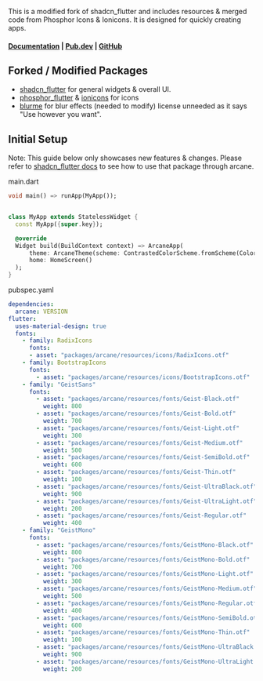 This is a modified fork of shadcn_flutter and includes resources & merged code from Phosphor Icons & Ionicons. It is designed for quickly creating apps. 

#### [Documentation](https://tome.arcane.art) | [Pub.dev](https://pub.dev/packages/arcane) | [GitHub](https://github.com/ArcaneArts/arcane)

## Forked / Modified Packages
- [shadcn_flutter](https://pub.dev/packages/shadcn_flutter) for general widgets & overall UI. 
- [phosphor_flutter](https://pub.dev/packages/phosphor_flutter) & [ionicons](https://pub.dev/packages/ionicons) for icons
- [blurme](https://pub.dev/packages/blurme) for blur effects (needed to modify) license unneeded as it says "Use however you want".

## Initial Setup
Note: This guide below only showcases new features & changes. Please refer to [shadcn_flutter docs](https://sunarya-thito.github.io/shadcn_flutter/) to see how to use that package through arcane.

main.dart
```dart
void main() => runApp(MyApp());


class MyApp extends StatelessWidget {
  const MyApp({super.key});

  @override
  Widget build(BuildContext context) => ArcaneApp(
      theme: ArcaneTheme(scheme: ContrastedColorScheme.fromScheme(ColorSchemes.zinc)),
      home: HomeScreen()
  );
}
```

pubspec.yaml
```yaml
dependencies: 
  arcane: VERSION
flutter:
  uses-material-design: true
  fonts:
    - family: RadixIcons
      fonts:
      - asset: "packages/arcane/resources/icons/RadixIcons.otf"
    - family: BootstrapIcons
      fonts:
        - asset: "packages/arcane/resources/icons/BootstrapIcons.otf"
    - family: "GeistSans"
      fonts:
        - asset: "packages/arcane/resources/fonts/Geist-Black.otf"
          weight: 800
        - asset: "packages/arcane/resources/fonts/Geist-Bold.otf"
          weight: 700
        - asset: "packages/arcane/resources/fonts/Geist-Light.otf"
          weight: 300
        - asset: "packages/arcane/resources/fonts/Geist-Medium.otf"
          weight: 500
        - asset: "packages/arcane/resources/fonts/Geist-SemiBold.otf"
          weight: 600
        - asset: "packages/arcane/resources/fonts/Geist-Thin.otf"
          weight: 100
        - asset: "packages/arcane/resources/fonts/Geist-UltraBlack.otf"
          weight: 900
        - asset: "packages/arcane/resources/fonts/Geist-UltraLight.otf"
          weight: 200
        - asset: "packages/arcane/resources/fonts/Geist-Regular.otf"
          weight: 400
    - family: "GeistMono"
      fonts:
        - asset: "packages/arcane/resources/fonts/GeistMono-Black.otf"
          weight: 800
        - asset: "packages/arcane/resources/fonts/GeistMono-Bold.otf"
          weight: 700
        - asset: "packages/arcane/resources/fonts/GeistMono-Light.otf"
          weight: 300
        - asset: "packages/arcane/resources/fonts/GeistMono-Medium.otf"
          weight: 500
        - asset: "packages/arcane/resources/fonts/GeistMono-Regular.otf"
          weight: 400
        - asset: "packages/arcane/resources/fonts/GeistMono-SemiBold.otf"
          weight: 600
        - asset: "packages/arcane/resources/fonts/GeistMono-Thin.otf"
          weight: 100
        - asset: "packages/arcane/resources/fonts/GeistMono-UltraBlack.otf"
          weight: 900
        - asset: "packages/arcane/resources/fonts/GeistMono-UltraLight.otf"
          weight: 200
```